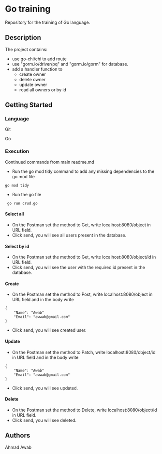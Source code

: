 # Go training 
Repository for the training of Go language.

## Description

The project contains:
- use go-chi/chi to add route
- use "gorm.io/driver/pq" and "gorm.io/gorm" for database.
- add a handler function to
    - create owner
    - delete owner
    - update owner
    - read all owners or by id
## Getting Started

### Language

Git

Go

### Execution

Continued commands from main readme.md

- Run the go mod tidy command to add any missing dependencies to the go.mod file
```
go mod tidy
```

- Run the go file
```
 go run crud.go
```

#### Select all
- On the Postman set the method to Get, write localhost:8080/object in URL field.
- Click send, you will see all users present in the database.

#### Select by id
- On the Postman set the method to Get, write localhost:8080/object/id in URL field.
- Click send, you will see the user with the required id present in the database.


#### Create
- On the Postman set the method to Post, write localhost:8080/object in URL field and in the body write
```
{
    "Name": "Awab"
    "Email": "awwab@gmail.com"
}
```
- Click send, you will see created user.


#### Update
- On the Postman set the method to Patch, write localhost:8080/object/id in URL field and in the body write
```
{
    "Name": "Awab"
    "Email": "awwab@gmail.com"
}
```
- Click send, you will see updated.


#### Delete
- On the Postman set the method to Delete, write localhost:8080/object/id in URL field.
- Click send, you will see deleted.


## Authors

Ahmad Awab

